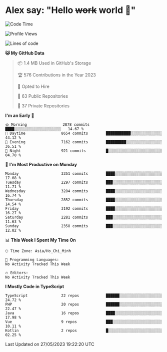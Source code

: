 # Alex say: "Hello ~~work~~ world 🐾"

<!--START_SECTION:waka-->
![Code Time](http://img.shields.io/badge/Code%20Time-839%20hrs%205%20mins-blue)

![Profile Views](http://img.shields.io/badge/Profile%20Views-1-blue)

![Lines of code](https://img.shields.io/badge/From%20Hello%20World%20I%27ve%20Written-41.0%20million%20lines%20of%20code-blue)

**🐱 My GitHub Data** 

> 📦 1.4 MB Used in GitHub's Storage 
 > 
> 🏆 576 Contributions in the Year 2023
 > 
> 💼 Opted to Hire
 > 
> 📜 63 Public Repositories 
 > 
> 🔑 37 Private Repositories 
 > 
**I'm an Early 🐤** 

```text
🌞 Morning                2878 commits        ████░░░░░░░░░░░░░░░░░░░░░   14.67 % 
🌆 Daytime                8654 commits        ███████████░░░░░░░░░░░░░░   44.12 % 
🌃 Evening                7162 commits        █████████░░░░░░░░░░░░░░░░   36.51 % 
🌙 Night                  921 commits         █░░░░░░░░░░░░░░░░░░░░░░░░   04.70 % 
```
📅 **I'm Most Productive on Monday** 

```text
Monday                   3351 commits        ████░░░░░░░░░░░░░░░░░░░░░   17.08 % 
Tuesday                  2297 commits        ███░░░░░░░░░░░░░░░░░░░░░░   11.71 % 
Wednesday                3284 commits        ████░░░░░░░░░░░░░░░░░░░░░   16.74 % 
Thursday                 2852 commits        ████░░░░░░░░░░░░░░░░░░░░░   14.54 % 
Friday                   3192 commits        ████░░░░░░░░░░░░░░░░░░░░░   16.27 % 
Saturday                 2281 commits        ███░░░░░░░░░░░░░░░░░░░░░░   11.63 % 
Sunday                   2358 commits        ███░░░░░░░░░░░░░░░░░░░░░░   12.02 % 
```


📊 **This Week I Spent My Time On** 

```text
🕑︎ Time Zone: Asia/Ho_Chi_Minh

💬 Programming Languages: 
No Activity Tracked This Week

🔥 Editors: 
No Activity Tracked This Week
```

**I Mostly Code in TypeScript** 

```text
TypeScript               22 repos            ██████░░░░░░░░░░░░░░░░░░░   24.72 % 
PHP                      20 repos            ██████░░░░░░░░░░░░░░░░░░░   22.47 % 
Java                     16 repos            ████░░░░░░░░░░░░░░░░░░░░░   17.98 % 
Vue                      9 repos             ███░░░░░░░░░░░░░░░░░░░░░░   10.11 % 
Kotlin                   2 repos             █░░░░░░░░░░░░░░░░░░░░░░░░   02.25 % 
```




 Last Updated on 27/05/2023 19:22:20 UTC
<!--END_SECTION:waka-->
